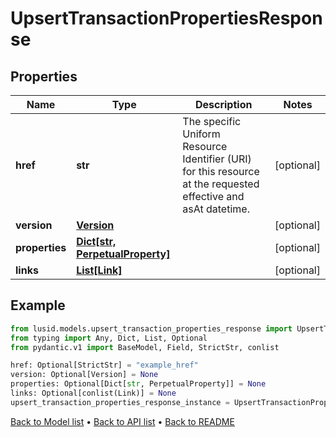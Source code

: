 # UpsertTransactionPropertiesResponse

## Properties
Name | Type | Description | Notes
------------ | ------------- | ------------- | -------------
**href** | **str** | The specific Uniform Resource Identifier (URI) for this resource at the requested effective and asAt datetime. | [optional] 
**version** | [**Version**](Version.md) |  | [optional] 
**properties** | [**Dict[str, PerpetualProperty]**](PerpetualProperty.md) |  | [optional] 
**links** | [**List[Link]**](Link.md) |  | [optional] 
## Example

```python
from lusid.models.upsert_transaction_properties_response import UpsertTransactionPropertiesResponse
from typing import Any, Dict, List, Optional
from pydantic.v1 import BaseModel, Field, StrictStr, conlist

href: Optional[StrictStr] = "example_href"
version: Optional[Version] = None
properties: Optional[Dict[str, PerpetualProperty]] = None
links: Optional[conlist(Link)] = None
upsert_transaction_properties_response_instance = UpsertTransactionPropertiesResponse(href=href, version=version, properties=properties, links=links)

```

[Back to Model list](../README.md#documentation-for-models) &#8226; [Back to API list](../README.md#documentation-for-api-endpoints) &#8226; [Back to README](../README.md)

